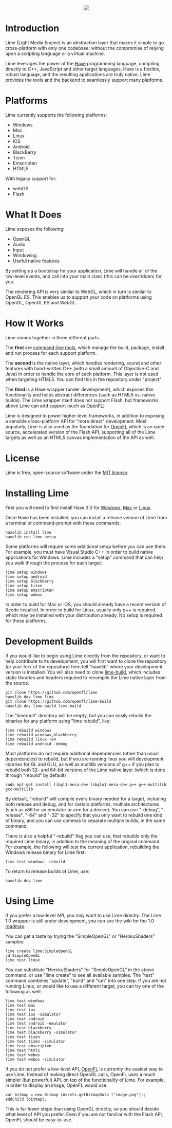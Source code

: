 <p align="center"><img src="lime.png"/></p>

Introduction
============

Lime (Light Media Engine) is an abstraction layer that makes it simple to go cross-platform with only one codebase; without the compromise of relying upon a scripting language or a virtual machine.

Lime leverages the power of the [Haxe](http://haxe.org/) programming language, compiling directly to C++, JavaScript and other target languages. Haxe is a flexible, robust language, and the resulting applications are truly native. Lime provides the tools and the backend to seamlessly support many platforms.

Platforms
=========

Lime currently supports the following platforms:

 * Windows
 * Mac
 * Linux
 * iOS
 * Android
 * BlackBerry
 * Tizen
 * Emscripten
 * HTML5

With legacy support for:

 * webOS
 * Flash

What It Does
============

Lime exposes the following:

 * OpenGL
 * Audio
 * Input
 * Windowing
 * Useful native features
 
By setting up a bootstrap for your application, Lime will handle all of the low-level events, and call into your main class (this can be overridden) for you.

The rendering API is very similar to WebGL, which in turn is similar to OpenGL ES. This enables us to support your code on platforms using OpenGL, OpenGL ES and WebGL. 

How It Works
============

Lime comes together in three different parts.

The **first** are [command-line tools](https://github.com/openfl/lime-tools), which manage the build, package, install and run process for each support platform.

The **second** is the native layer, which handles rendering, sound and other features with hand-written C++ (with a small amount of Objective-C and Java) in order to handle the core of each platform. This layer is not used when targeting HTML5. You can find this in the repository under "project"

The **third** is a Haxe wrapper (under development), which exposes this functionality and helps abstract differences (such as HTML5 vs. native builds). The Lime wrapper itself does not support Flash, but frameworks above Lime can add support (such as [OpenFL](https://github.com/openfl/openfl))

Lime is designed to power higher-level frameworks, in addition to exposing a sensible cross-platform API for "more direct" development. Most popularly, Lime is also used as the foundation for [OpenFL](https://github.com/openfl/openfl) which is an open-source, accelerated version of the Flash API, supporting all of the Lime targets as well as an HTML5 canvas implementation of the API as well.

License
=======

Lime is free, open-source software under the [MIT license](LICENSE.md).

Installing Lime
===============

First you will need to first install Haxe 3.0 for [Windows](http://haxe.org/file/haxe-3.0.0-win.exe), [Mac](http://haxe.org/file/haxe-3.0.0-osx-installer.dmg) or [Linux](http://www.openfl.org/download_file/view/726/12426/).

Once Haxe has been installed, you can install a release version of Lime from a terminal or command-prompt with these commands:

    haxelib install lime
    haxelib run lime setup

Some platforms will require some additional setup before you can use them. For example, you must have Visual Studio C++ in order to build native applications for Windows. Lime includes a "setup" command that can help you walk through the process for each target:

    lime setup windows
    lime setup android
    lime setup blackberry
    lime setup tizen
    lime setup emscripten
    lime setup webos

In order to build for Mac or iOS, you should already have a recent version of Xcode installed. In order to build for Linux, usually only g++ is required, which may be installed with your distribution already. No setup is required for these platforms.

Development Builds
==================

If you would like to begin using Lime directly from the repository, or want to help contribute to its development, you will first want to clone the repository (or your fork of the repository) then tell "haxelib" where your development version is installed. You will also need to clone [lime-build](https://github.com/openfl/lime-build), which includes static libraries and headers required to recompile the Lime native layer from the source.

    git clone https://github.com/openfl/lime
    haxelib dev lime lime
    git clone https://github.com/openfl/lime-build
    haxelib dev lime-build lime-build

The "lime/ndll" directory will be empty, but you can easily rebuild the binaries for any platform using "lime rebuild", like:

    lime rebuild windows
    lime rebuild windows,blackberry
    lime rebuild linux -64
    lime rebuild android -debug

Most platforms do not require additional dependencies (other than usual dependencies) to rebuild, but if you are running linux you will development libraries for GL and GLU, as well as multilib versions of g++ if you plan to rebuild both 32- and 64-bit versions of the Lime native layer (which is done through "rebuild" by default)

    sudo apt-get install libgl1-mesa-dev libglu1-mesa-dev g++ g++-multilib gcc-multilib

By default, "rebuild" will compile every binary needed for a target, including both release and debug, and for certain platforms, multiple architectures (such as x86 for an emulator or arm for a device). You can use "-debug", "-release", "-64" and "-32" to specify that you only want to rebuild one kind of binary, and you can use commas to separate multiple builds, in the same command.

There is also a helpful "-rebuild" flag you can use, that rebuilds only the required Lime binary, in addition to the meaning of the original command. For example, the following will test the current application, rebuilding the Windows release binary for Lime first:

    lime test windows -rebuild
    
To return to release builds of Lime, use:

    haxelib dev lime

Using Lime
==========

If you prefer a low-level API, you may want to use Lime directly. The Lime 1.0 wrapper is still under development, you can see the wiki for the 1.0 [roadmap](https://github.com/openfl/lime/wiki/lime-wrapper-1.0-Roadmap).

You can get a taste by trying the "SimpleOpenGL" or "HerokuShaders" samples:

    lime create lime:SimpleOpenGL
    cd SimpleOpenGL
    lime test linux

You can substitute "HerokuShaders" for "SimpleOpenGL" in the above command, or use "lime create" to see all available samples. The "test" command combines "update", "build" and "run" into one step. If you are not running Linux, or would like to use a different target, you can try one of the following as well:

    lime test windows
    lime test mac
    lime test ios
    lime test ios -simulator
    lime test android
    lime test android -emulator
    lime test blackberry
    lime test blackberry -simulator
    lime test tizen
    lime test tizen -simulator
    lime test emscripten
    lime test html5
    lime test webos
    lime test webos -simulator

If you do not prefer a low-level API, [OpenFL](https://github.com/openfl/openfl) is currently the easiest way to use Lime. Instead of making direct OpenGL calls, OpenFL uses a much simpler (but powerful) API, on top of the functionality of Lime. For example, in order to display an image, OpenFL would use:

    var bitmap = new Bitmap (Assets.getBitmapData ("image.png"));
    addChild (bitmap);

This is far fewer steps than using OpenGL directly, so you should decide what level of API you prefer. Even if you are not familiar with the Flash API, OpenFL should be easy-to-use.
